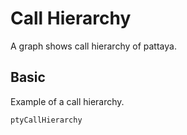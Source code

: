 # Call Hierarchy

A graph shows call hierarchy of pattaya.

## Basic

Example of a call hierarchy.

```pty
ptyCallHierarchy
```
